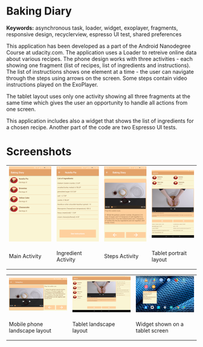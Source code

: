 <h1>Baking Diary</h1>
<p><b>Keywords:</b> asynchronous task, loader, widget, exoplayer, fragments, responsive design, recyclerview, espresso UI test, shared preferences</p>
<p>This application has been developed as a part of the Android Nanodegree Course at udacity.com. The application uses a Loader to retreive online data about various recipes. The phone design works with three activities - each showing one fragment (list of recipes, list of ingredients and instructions). The list of instructions shows one element at a time - the user can navigate through the steps using arrows on the screen. Some steps contain video instructions played on the ExoPlayer.</p><p>The tablet layout uses only one activity showing all three fragments at the same time which gives the user an opportunity to handle all actions from one screen.</p>
<p>This application includes also a widget that shows the list of ingredients for a chosen recipe. Another part of the code are two Espresso UI tests.</p>
<h1>Screenshots</h1>
<table style="font-size:14px;">
<tbody>
<tr>
<td width="25%">
  <img src="https://raw.githubusercontent.com/PavolBriatka/Baking-Diary/master/Screenshots/phone_main.png"></td>
<td width="25%">
  <img src="https://raw.githubusercontent.com/PavolBriatka/Baking-Diary/master/Screenshots/phone_ingredient_list.png"></td>  
  <td width="25%">
    <img src="https://raw.githubusercontent.com/PavolBriatka/Baking-Diary/master/Screenshots/phone_step_activity.png"></td>
   <td width="25%">
    <img src="https://raw.githubusercontent.com/PavolBriatka/Baking-Diary/master/Screenshots/tablet_portrait.png"></td>
</tr>
  <tr>
  <td width="25%"><p>Main Activity</p></td>
    <td width="25%"><p>Ingredient Activity</p></td>
      <td width="25%"><p>Steps Activity</p></td>
    <td width="25%"><p>Tablet portrait layout</p></td>
  </tr>
</tbody>
</table>
<table>
<tbody>
     <tr>
<td width="33%">
  <img src="https://raw.githubusercontent.com/PavolBriatka/Baking-Diary/master/Screenshots/phone_land_step_activity.png"></td>
<td width="33%">
  <img src="https://raw.githubusercontent.com/PavolBriatka/Baking-Diary/master/Screenshots/tablet_land.png"></td> 
       <td width="33%">
  <img src="https://raw.githubusercontent.com/PavolBriatka/Baking-Diary/master/Screenshots/widget.png"></td>
</tr>
  <tr>
  <td width="33%"><p>Mobile phone landscape layout</p></td>
    <td width="33%"><p>Tablet landscape layout</p></td>
    <td width="33%"><p>Widget shown on a tablet screen</p></td>
  </tr>
  </tbody>
</table>
